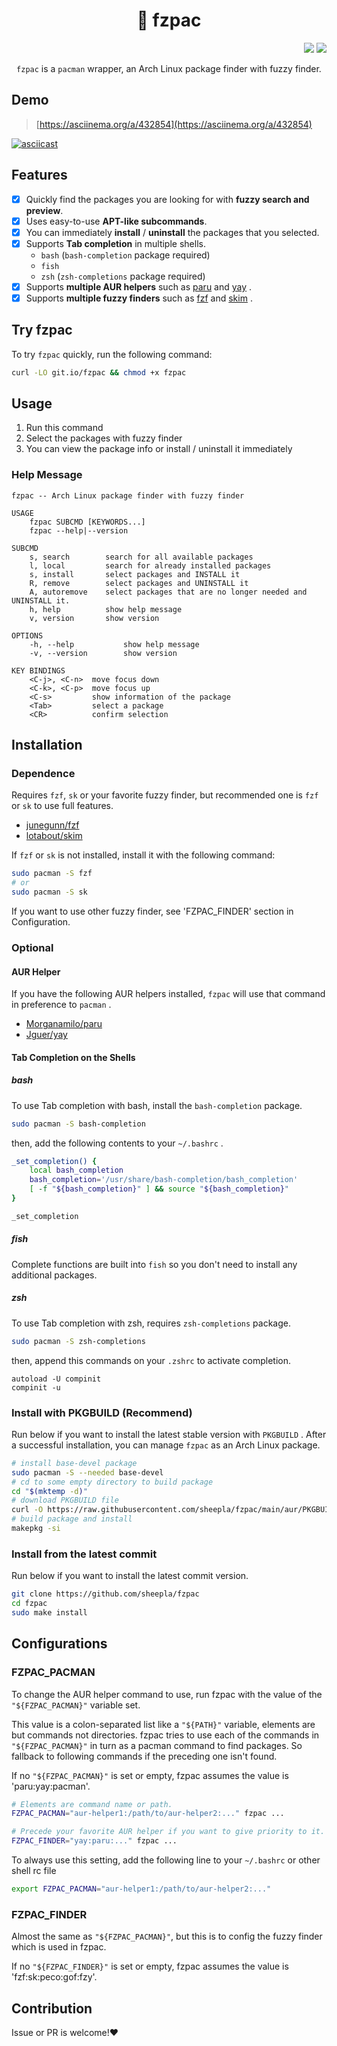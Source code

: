 <div align="center"><h1> 🔎 fzpac</h1></div>

<div align="right">
    <img src="https://img.shields.io/static/v1?label=Language&message=shell&color=blue&style=flat-square"/>
    <img src="https://img.shields.io/static/v1?label=License&message=MIT&color=blue&style=flat-square"/>
</div>

<div align="center">

`fzpac` is a `pacman` wrapper, an Arch Linux package finder with fuzzy finder.

</div>

## Demo

> [https://asciinema.org/a/432854](https://asciinema.org/a/432854)

[![asciicast](https://asciinema.org/a/432854.svg)](https://asciinema.org/a/432854)

## Features

- [x] Quickly find the packages you are looking for with **fuzzy search and preview**.
- [x] Uses easy-to-use **APT-like subcommands**.
- [x] You can immediately **install** / **uninstall** the packages that you selected.
- [x] Supports **Tab completion** in multiple shells.
    - `bash` (`bash-completion` package required)
    - `fish`
    - `zsh` (`zsh-completions` package required)
- [x] Supports **multiple AUR helpers** such as [paru](https://github.com/Morganamilo/paru) and [yay](https://github.com/Jguer/yay) .
- [x] Supports **multiple fuzzy finders** such as [fzf](https://github.com/junegunn/fzf) and [skim](https://https://github.com/lotabout/skim) .

## Try fzpac

To try `fzpac` quickly, run the following command:

```bash
curl -LO git.io/fzpac && chmod +x fzpac
```

## Usage

1. Run this command
2. Select the packages with fuzzy finder
3. You can view the package info or install / uninstall it immediately

### Help Message

```
fzpac -- Arch Linux package finder with fuzzy finder

USAGE
    fzpac SUBCMD [KEYWORDS...]
    fzpac --help|--version

SUBCMD
    s, search        search for all available packages
    l, local         search for already installed packages
    s, install       select packages and INSTALL it
    R, remove        select packages and UNINSTALL it
    A, autoremove    select packages that are no longer needed and UNINSTALL it.
    h, help          show help message
    v, version       show version

OPTIONS
    -h, --help           show help message
    -v, --version        show version

KEY BINDINGS
    <C-j>, <C-n>  move focus down
    <C-k>, <C-p>  move focus up
    <C-s>         show information of the package
    <Tab>         select a package
    <CR>          confirm selection
```

## Installation

### Dependence

Requires `fzf`, `sk` or your favorite fuzzy finder, but recommended one is `fzf` or `sk` to use full features.

- [junegunn/fzf](https://github.com/junegunn/fzf)
- [lotabout/skim](https://https://github.com/lotabout/skim)

If `fzf` or `sk` is not installed, install it with the following command:

```bash
sudo pacman -S fzf
# or
sudo pacman -S sk
```

If you want to use other fuzzy finder, see 'FZPAC_FINDER' section in Configuration.

### Optional

#### AUR Helper

If you have the following AUR helpers installed, `fzpac` will use that command in preference to `pacman` .

<ul>
    <li><a href="https://github.com/Morganamilo/paru">Morganamilo/paru</a></li>
    <li><a href="https://github.com/Jguer/yay">Jguer/yay</a></li>
</ul>

#### Tab Completion on the Shells

##### bash

To use Tab completion with bash, install the `bash-completion` package.

```bash
sudo pacman -S bash-completion
```

then, add the following contents to your `~/.bashrc` .

```bash
_set_completion() {
    local bash_completion
    bash_completion='/usr/share/bash-completion/bash_completion'
    [ -f "${bash_completion}" ] && source "${bash_completion}"
}

_set_completion
```

##### fish

Complete functions are built into `fish` so you don't need to install any additional packages.

##### zsh

To use Tab completion with zsh, requires `zsh-completions` package.

```zsh
sudo pacman -S zsh-completions
```

then, append this commands on your `.zshrc` to activate completion.

```.zshrc
autoload -U compinit
compinit -u
```

### Install with PKGBUILD (Recommend)

Run below if you want to install the latest stable version with `PKGBUILD` .
After a successful installation, you can manage `fzpac` as an Arch Linux package.

```bash
# install base-devel package
sudo pacman -S --needed base-devel
# cd to some empty directory to build package
cd "$(mktemp -d)"
# download PKGBUILD file
curl -O https://raw.githubusercontent.com/sheepla/fzpac/main/aur/PKGBUILD
# build package and install
makepkg -si
```

### Install from the latest commit

Run below if you want to install the latest commit version.

```bash
git clone https://github.com/sheepla/fzpac
cd fzpac
sudo make install
```

## Configurations

### FZPAC_PACMAN

To change the AUR helper command to use, run fzpac with the value of the `"${FZPAC_PACMAN}"` variable set.

This value is a colon-separated list like a `"${PATH}"` variable, elements are but commands not directories. fzpac tries to use each of the commands in `"${FZPAC_PACMAN}"` in turn as a pacman command to find packages. So fallback to following commands if the preceding one isn't found.

If no `"${FZPAC_PACMAN}"` is set or empty, fzpac assumes the value is 'paru:yay:pacman'.

```bash
# Elements are command name or path.
FZPAC_PACMAN="aur-helper1:/path/to/aur-helper2:..." fzpac ...

# Precede your favorite AUR helper if you want to give priority to it.
FZPAC_FINDER="yay:paru:..." fzpac ...
```

To always use this setting, add the following line to your `~/.bashrc` or other shell rc file

```bash
export FZPAC_PACMAN="aur-helper1:/path/to/aur-helper2:..."
```

### FZPAC_FINDER

Almost the same as `"${FZPAC_PACMAN}"`, but this is to config the fuzzy finder which is used in fzpac.

If no `"${FZPAC_FINDER}"` is set or empty, fzpac assumes the value is 'fzf:sk:peco:gof:fzy'.

## Contribution

Issue or PR is welcome!❤
